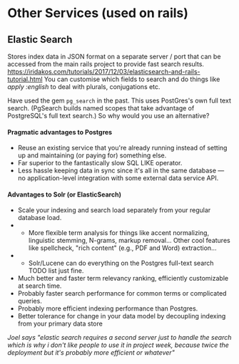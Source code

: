 # Other Services (used on rails)

## Elastic Search

Stores index data in JSON format on a separate server / port that can be accessed from the main rails project to provide fast search results.
https://iridakos.com/tutorials/2017/12/03/elasticsearch-and-rails-tutorial.html
You can customise which fields to search and do things like _apply :english_ to deal with plurals, conjugations etc.

Have used the gem `pg_search` in the past. This uses PostGres's own full text search. (PgSearch builds named scopes that take advantage of PostgreSQL's full text search.) So why would you use an alternative?


#### Pragmatic advantages to Postgres
- Reuse an existing service that you're already running instead of setting up and maintaining (or paying for) something else.
- Far superior to the fantastically slow SQL LIKE operator.
- Less hassle keeping data in sync since it's all in the same database — no application-level integration with some external data service API.

#### Advantages to Solr (or ElasticSearch)
- Scale your indexing and search load separately from your regular database load.
- - More flexible term analysis for things like accent normalizing, linguistic stemming, N-grams, markup removal… Other cool features like spellcheck, "rich content" (e.g., PDF and Word) extraction…
- - Solr/Lucene can do everything on the Postgres full-text search TODO list just fine.
- Much better and faster term relevancy ranking, efficiently customizable at search time.
- Probably faster search performance for common terms or complicated queries.
- Probably more efficient indexing performance than Postgres.
- Better tolerance for change in your data model by decoupling indexing from your primary data store

_Joel says_ 
_"elastic search requires a second server just to handle the search which is why i don't like people to use it in project week, because twice the deployment but it's probably more efficient or whatever"_